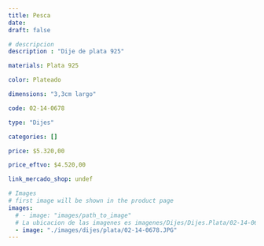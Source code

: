 ```yaml
---
title: Pesca
date: 
draft: false

# descripcion
description : "Dije de plata 925"

materials: Plata 925

color: Plateado

dimensions: "3,3cm largo"

code: 02-14-0678

type: "Dijes"

categories: []

price: $5.320,00

price_eftvo: $4.520,00

link_mercado_shop: undef

# Images
# first image will be shown in the product page
images:
  # - image: "images/path_to_image"
  # La ubicacion de las imagenes es imagenes/Dijes/Dijes.Plata/02-14-0678-pesca
  - image: "./images/dijes/plata/02-14-0678.JPG"
---
```

